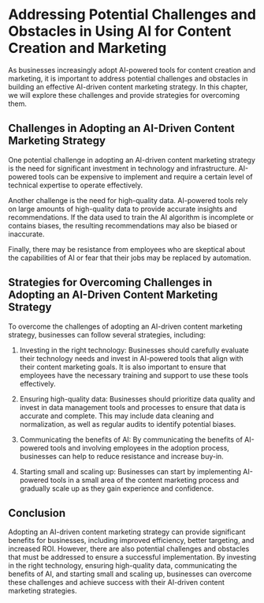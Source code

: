 Addressing Potential Challenges and Obstacles in Using AI for Content Creation and Marketing
=========================================================================================================================================================

As businesses increasingly adopt AI-powered tools for content creation and marketing, it is important to address potential challenges and obstacles in building an effective AI-driven content marketing strategy. In this chapter, we will explore these challenges and provide strategies for overcoming them.

Challenges in Adopting an AI-Driven Content Marketing Strategy
--------------------------------------------------------------

One potential challenge in adopting an AI-driven content marketing strategy is the need for significant investment in technology and infrastructure. AI-powered tools can be expensive to implement and require a certain level of technical expertise to operate effectively.

Another challenge is the need for high-quality data. AI-powered tools rely on large amounts of high-quality data to provide accurate insights and recommendations. If the data used to train the AI algorithm is incomplete or contains biases, the resulting recommendations may also be biased or inaccurate.

Finally, there may be resistance from employees who are skeptical about the capabilities of AI or fear that their jobs may be replaced by automation.

Strategies for Overcoming Challenges in Adopting an AI-Driven Content Marketing Strategy
----------------------------------------------------------------------------------------

To overcome the challenges of adopting an AI-driven content marketing strategy, businesses can follow several strategies, including:

1. Investing in the right technology: Businesses should carefully evaluate their technology needs and invest in AI-powered tools that align with their content marketing goals. It is also important to ensure that employees have the necessary training and support to use these tools effectively.

2. Ensuring high-quality data: Businesses should prioritize data quality and invest in data management tools and processes to ensure that data is accurate and complete. This may include data cleaning and normalization, as well as regular audits to identify potential biases.

3. Communicating the benefits of AI: By communicating the benefits of AI-powered tools and involving employees in the adoption process, businesses can help to reduce resistance and increase buy-in.

4. Starting small and scaling up: Businesses can start by implementing AI-powered tools in a small area of the content marketing process and gradually scale up as they gain experience and confidence.

Conclusion
----------

Adopting an AI-driven content marketing strategy can provide significant benefits for businesses, including improved efficiency, better targeting, and increased ROI. However, there are also potential challenges and obstacles that must be addressed to ensure a successful implementation. By investing in the right technology, ensuring high-quality data, communicating the benefits of AI, and starting small and scaling up, businesses can overcome these challenges and achieve success with their AI-driven content marketing strategies.


